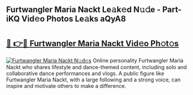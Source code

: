 ## Furtwangler Maria Nackt Le𝚊k𝚎d N𝚞𝚍e - Part-iKQ Vid𝚎o Photos Le𝚊ks aQyA8

# <h2><a href="http://fb7lh0.evod.top/?m=Furtwangler+Maria+Nackt">🔗 👉🔴 Furtwangler Maria Nackt Vid𝚎o Ph𝚘t𝚘s</a></h2>

[![Furtwangler Maria Nackt N𝚞d𝚎s](https://i.imgur.com/8V9OHl7.gif)](http://fb7lh0.evod.top/?m=Furtwangler+Maria+Nackt)
Online personality Furtwangler Maria Nackt who shares lifestyle and dance-themed content, including solo and collaborative dance performances and vlogs. A public figure like Furtwangler Maria Nackt, with a large following and a strong voice, can inspire and motivate others to make a difference. 
